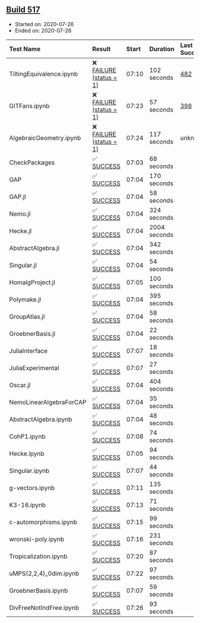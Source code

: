 ## [Build 517](https://oscarci.mathematik.uni-kl.de/job/oscar-stable/517/)

* Started on: 2020-07-26
* Ended on: 2020-07-26

| Test Name    | Result | Start | Duration | Last Success | First Failure |
|:-------------|:-------|:------|:---------|:-------------|:--------------|
| TiltingEquivalence.ipynb | ❌ [FAILURE (status = 1)](https://oscarci.mathematik.uni-kl.de/job/oscar-stable/517/artifact/logs/build-517/TiltingEquivalence.ipynb.log) | 07:10 | 102 seconds | [482](https://oscarci.mathematik.uni-kl.de/job/oscar-stable/482/) | [483](https://oscarci.mathematik.uni-kl.de/job/oscar-stable/483/) |
| GITFans.ipynb | ❌ [FAILURE (status = 1)](https://oscarci.mathematik.uni-kl.de/job/oscar-stable/517/artifact/logs/build-517/GITFans.ipynb.log) | 07:23 | 57 seconds | [398](https://oscarci.mathematik.uni-kl.de/job/oscar-stable/398/) | [399](https://oscarci.mathematik.uni-kl.de/job/oscar-stable/399/) |
| AlgebraicGeometry.ipynb | ❌ [FAILURE (status = 1)](https://oscarci.mathematik.uni-kl.de/job/oscar-stable/517/artifact/logs/build-517/AlgebraicGeometry.ipynb.log) | 07:24 | 117 seconds | unknown | unknown |
| CheckPackages | ✅ [SUCCESS](https://oscarci.mathematik.uni-kl.de/job/oscar-stable/517/artifact/logs/build-517/CheckPackages.log) | 07:03 | 68 seconds |  |  |
| GAP | ✅ [SUCCESS](https://oscarci.mathematik.uni-kl.de/job/oscar-stable/517/artifact/logs/build-517/GAP.log) | 07:04 | 170 seconds |  |  |
| GAP.jl | ✅ [SUCCESS](https://oscarci.mathematik.uni-kl.de/job/oscar-stable/517/artifact/logs/build-517/GAP.jl.log) | 07:04 | 58 seconds |  |  |
| Nemo.jl | ✅ [SUCCESS](https://oscarci.mathematik.uni-kl.de/job/oscar-stable/517/artifact/logs/build-517/Nemo.jl.log) | 07:04 | 324 seconds |  |  |
| Hecke.jl | ✅ [SUCCESS](https://oscarci.mathematik.uni-kl.de/job/oscar-stable/517/artifact/logs/build-517/Hecke.jl.log) | 07:04 | 2004 seconds |  |  |
| AbstractAlgebra.jl | ✅ [SUCCESS](https://oscarci.mathematik.uni-kl.de/job/oscar-stable/517/artifact/logs/build-517/AbstractAlgebra.jl.log) | 07:04 | 342 seconds |  |  |
| Singular.jl | ✅ [SUCCESS](https://oscarci.mathematik.uni-kl.de/job/oscar-stable/517/artifact/logs/build-517/Singular.jl.log) | 07:04 | 54 seconds |  |  |
| HomalgProject.jl | ✅ [SUCCESS](https://oscarci.mathematik.uni-kl.de/job/oscar-stable/517/artifact/logs/build-517/HomalgProject.jl.log) | 07:05 | 100 seconds |  |  |
| Polymake.jl | ✅ [SUCCESS](https://oscarci.mathematik.uni-kl.de/job/oscar-stable/517/artifact/logs/build-517/Polymake.jl.log) | 07:04 | 395 seconds |  |  |
| GroupAtlas.jl | ✅ [SUCCESS](https://oscarci.mathematik.uni-kl.de/job/oscar-stable/517/artifact/logs/build-517/GroupAtlas.jl.log) | 07:04 | 58 seconds |  |  |
| GroebnerBasis.jl | ✅ [SUCCESS](https://oscarci.mathematik.uni-kl.de/job/oscar-stable/517/artifact/logs/build-517/GroebnerBasis.jl.log) | 07:04 | 22 seconds |  |  |
| JuliaInterface | ✅ [SUCCESS](https://oscarci.mathematik.uni-kl.de/job/oscar-stable/517/artifact/logs/build-517/JuliaInterface.log) | 07:07 | 18 seconds |  |  |
| JuliaExperimental | ✅ [SUCCESS](https://oscarci.mathematik.uni-kl.de/job/oscar-stable/517/artifact/logs/build-517/JuliaExperimental.log) | 07:07 | 27 seconds |  |  |
| Oscar.jl | ✅ [SUCCESS](https://oscarci.mathematik.uni-kl.de/job/oscar-stable/517/artifact/logs/build-517/Oscar.jl.log) | 07:04 | 404 seconds |  |  |
| NemoLinearAlgebraForCAP | ✅ [SUCCESS](https://oscarci.mathematik.uni-kl.de/job/oscar-stable/517/artifact/logs/build-517/NemoLinearAlgebraForCAP.log) | 07:04 | 35 seconds |  |  |
| AbstractAlgebra.ipynb | ✅ [SUCCESS](https://oscarci.mathematik.uni-kl.de/job/oscar-stable/517/artifact/logs/build-517/AbstractAlgebra.ipynb.log) | 07:04 | 48 seconds |  |  |
| CohP1.ipynb | ✅ [SUCCESS](https://oscarci.mathematik.uni-kl.de/job/oscar-stable/517/artifact/logs/build-517/CohP1.ipynb.log) | 07:08 | 74 seconds |  |  |
| Hecke.ipynb | ✅ [SUCCESS](https://oscarci.mathematik.uni-kl.de/job/oscar-stable/517/artifact/logs/build-517/Hecke.ipynb.log) | 07:05 | 94 seconds |  |  |
| Singular.ipynb | ✅ [SUCCESS](https://oscarci.mathematik.uni-kl.de/job/oscar-stable/517/artifact/logs/build-517/Singular.ipynb.log) | 07:07 | 44 seconds |  |  |
| g-vectors.ipynb | ✅ [SUCCESS](https://oscarci.mathematik.uni-kl.de/job/oscar-stable/517/artifact/logs/build-517/g-vectors.ipynb.log) | 07:11 | 135 seconds |  |  |
| K3-16.ipynb | ✅ [SUCCESS](https://oscarci.mathematik.uni-kl.de/job/oscar-stable/517/artifact/logs/build-517/K3-16.ipynb.log) | 07:13 | 71 seconds |  |  |
| c-automorphisms.ipynb | ✅ [SUCCESS](https://oscarci.mathematik.uni-kl.de/job/oscar-stable/517/artifact/logs/build-517/c-automorphisms.ipynb.log) | 07:15 | 99 seconds |  |  |
| wronski-poly.ipynb | ✅ [SUCCESS](https://oscarci.mathematik.uni-kl.de/job/oscar-stable/517/artifact/logs/build-517/wronski-poly.ipynb.log) | 07:16 | 231 seconds |  |  |
| Tropicalization.ipynb | ✅ [SUCCESS](https://oscarci.mathematik.uni-kl.de/job/oscar-stable/517/artifact/logs/build-517/Tropicalization.ipynb.log) | 07:20 | 87 seconds |  |  |
| uMPS(2,2,4)_0dim.ipynb | ✅ [SUCCESS](https://oscarci.mathematik.uni-kl.de/job/oscar-stable/517/artifact/logs/build-517/uMPS-2-2-4-_0dim.ipynb.log) | 07:22 | 97 seconds |  |  |
| GroebnerBasis.ipynb | ✅ [SUCCESS](https://oscarci.mathematik.uni-kl.de/job/oscar-stable/517/artifact/logs/build-517/GroebnerBasis.ipynb.log) | 07:07 | 59 seconds |  |  |
| DivFreeNotIndFree.ipynb | ✅ [SUCCESS](https://oscarci.mathematik.uni-kl.de/job/oscar-stable/517/artifact/logs/build-517/DivFreeNotIndFree.ipynb.log) | 07:26 | 93 seconds |  |  |
